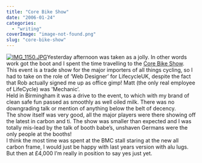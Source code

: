 ```yaml
---
title: "Core Bike Show"
date: "2006-01-24"
categories: 
  - "writing"
coverImage: "image-not-found.png"
slug: "core-bike-show"
---
```


[![IMG_1150.JPG](images/90745722_1a2067c34a_t.jpg)](http://www.flickr.com/photos/funkylarma/90745722/ "Corebike Show")Yesterday afternoon was taken as a jolly. In other words work got the boot and I spent the time travelling to the [Core Bike Show](http://corebike.co.uk/).  
This event is a trade show for the major importers of all things cycling, so I had to take on the role of ‘Web Designer’ for LifecycleUK, despite the fact that Rob actually signed me up as office gimp! Matt (the only real employee of LifeCycle) was 'Mechanic’.  
Held in Birmingham it was a drive to the event, to which with my brand of clean safe fun passed as smoothly as well oiled milk. There was no downgrading talk or mention of anything below the belt of decency.  
The show itself was very good, all the major players were there showing off the latest in carbon and ti. The show was smaller than expected and I was totally mis-lead by the talk of booth babe’s, unshaven Germans were the only people at the booths!  
I think the most time was spent at the BMC stall staring at the new all carbon frame, I would just be happy with last years version with alu lugs. But then at £4,000 I’m really in position to say yes just yet.
